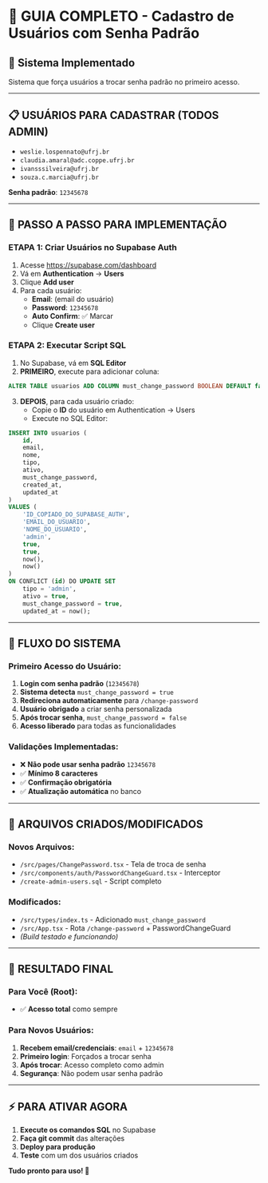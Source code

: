 # 👥 GUIA COMPLETO - Cadastro de Usuários com Senha Padrão

## 🎯 Sistema Implementado
Sistema que força usuários a trocar senha padrão no primeiro acesso.

---

## 📋 USUÁRIOS PARA CADASTRAR (TODOS ADMIN)
- `weslie.lospennato@ufrj.br`
- `claudia.amaral@adc.coppe.ufrj.br` 
- `ivansssilveira@ufrj.br`
- `souza.c.marcia@ufrj.br`

**Senha padrão**: `12345678`

---

## 🚀 PASSO A PASSO PARA IMPLEMENTAÇÃO

### **ETAPA 1: Criar Usuários no Supabase Auth**
1. Acesse https://supabase.com/dashboard
2. Vá em **Authentication** → **Users**
3. Clique **Add user**
4. Para cada usuário:
   - **Email**: (email do usuário)
   - **Password**: `12345678`
   - **Auto Confirm**: ✅ Marcar
   - Clique **Create user**

### **ETAPA 2: Executar Script SQL**
1. No Supabase, vá em **SQL Editor**
2. **PRIMEIRO**, execute para adicionar coluna:
```sql
ALTER TABLE usuarios ADD COLUMN must_change_password BOOLEAN DEFAULT false;
```

3. **DEPOIS**, para cada usuário criado:
   - Copie o **ID** do usuário em Authentication → Users
   - Execute no SQL Editor:
```sql
INSERT INTO usuarios (
    id, 
    email, 
    nome, 
    tipo, 
    ativo,
    must_change_password,
    created_at,
    updated_at
) 
VALUES (
    'ID_COPIADO_DO_SUPABASE_AUTH',
    'EMAIL_DO_USUARIO',
    'NOME_DO_USUARIO',
    'admin',
    true,
    true,
    now(),
    now()
)
ON CONFLICT (id) DO UPDATE SET 
    tipo = 'admin',
    ativo = true,
    must_change_password = true,
    updated_at = now();
```

---

## 🔄 FLUXO DO SISTEMA

### **Primeiro Acesso do Usuário:**
1. **Login com senha padrão** (`12345678`)
2. **Sistema detecta** `must_change_password = true`
3. **Redireciona automaticamente** para `/change-password`
4. **Usuário obrigado** a criar senha personalizada
5. **Após trocar senha**, `must_change_password = false`
6. **Acesso liberado** para todas as funcionalidades

### **Validações Implementadas:**
- ❌ **Não pode usar senha padrão** `12345678`
- ✅ **Mínimo 8 caracteres**
- ✅ **Confirmação obrigatória**
- ✅ **Atualização automática** no banco

---

## 📁 ARQUIVOS CRIADOS/MODIFICADOS

### **Novos Arquivos:**
- `/src/pages/ChangePassword.tsx` - Tela de troca de senha
- `/src/components/auth/PasswordChangeGuard.tsx` - Interceptor
- `/create-admin-users.sql` - Script completo

### **Modificados:**
- `/src/types/index.ts` - Adicionado `must_change_password`
- `/src/App.tsx` - Rota `/change-password` + PasswordChangeGuard
- *(Build testado e funcionando)*

---

## 🎯 RESULTADO FINAL

### **Para Você (Root):**
- ✅ **Acesso total** como sempre

### **Para Novos Usuários:**
1. **Recebem email/credenciais**: `email` + `12345678`
2. **Primeiro login**: Forçados a trocar senha
3. **Após trocar**: Acesso completo como admin
4. **Segurança**: Não podem usar senha padrão

---

## ⚡ PARA ATIVAR AGORA

1. **Execute os comandos SQL** no Supabase
2. **Faça git commit** das alterações
3. **Deploy para produção**
4. **Teste** com um dos usuários criados

**Tudo pronto para uso! 🎉**
